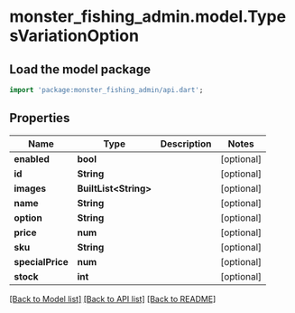 # monster_fishing_admin.model.TypesVariationOption

## Load the model package
```dart
import 'package:monster_fishing_admin/api.dart';
```

## Properties
Name | Type | Description | Notes
------------ | ------------- | ------------- | -------------
**enabled** | **bool** |  | [optional] 
**id** | **String** |  | [optional] 
**images** | **BuiltList&lt;String&gt;** |  | [optional] 
**name** | **String** |  | [optional] 
**option** | **String** |  | [optional] 
**price** | **num** |  | [optional] 
**sku** | **String** |  | [optional] 
**specialPrice** | **num** |  | [optional] 
**stock** | **int** |  | [optional] 

[[Back to Model list]](../README.md#documentation-for-models) [[Back to API list]](../README.md#documentation-for-api-endpoints) [[Back to README]](../README.md)


